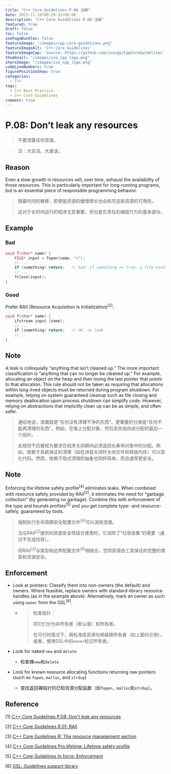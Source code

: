 ```yaml
---
title: "C++ Core Guidelines P.08 注解"
date: 2023-11-18T00:20:32+08:00
description: "C++ Core Guidelines P.08 注解"
featured: true
draft: false
toc: false
usePageBundles: false
featureImage: "/images/cpp-core-guidelines.png"
featureImageAlt: 'C++ Core Guidelines'
featureImageCap: 'source: https://github.com/isocpp/CppCoreGuidelines'
thumbnail: "/images/iso_cpp_logo.png"
shareImage: "/images/iso_cpp_logo.png"
codeLineNumbers: true
figurePositionShow: true
categories:
  - C++
tags:
  - C++ Best Practice
  - C++ Core Guidelines
comment: true
---
```


# P.08: Don’t leak any resources

> 不要泄露任何资源。

> 注：大实话、大废话。

## Reason

Even a slow growth in resources will, over time, exhaust the availability of those resources. This is particularly important for long-running programs, but is an essential piece of responsible programming behavior.

>随着时间的推移，即使是资源的缓慢增长也会耗尽这些资源的可用性。
>
>这对于长时间运行的程序尤其重要，但也是负责任的编程行为的基本部分。

## Example

### Bad

```c++
void f(char* name) {
    FILE* input = fopen(name, "r");
    // ...
    if (something) return;   // bad: if something == true, a file handle is leaked
    // ...
    fclose(input);
}
```

### Good

Prefer RAII (Resource Acquisition Is Initialization)<sup>[2]</sup>:

```c++
void f(char* name) {
    ifstream input {name};
    // ...
    if (something) return;   // OK: no leak
    // ...
}
```

## Note

A leak is colloquially “anything that isn’t cleaned up.” The more important classification is “anything that can no longer be cleaned up.” For example, allocating an object on the heap and then losing the last pointer that points to that allocation. This rule should not be taken as requiring that allocations within long-lived objects must be returned during program shutdown. For example, relying on system guaranteed cleanup such as file closing and memory deallocation upon process shutdown can simplify code. However, relying on abstractions that implicitly clean up can be as simple, and often safer.

> 通俗地说，泄漏就是“任何没有清理干净的东西”。更重要的分类是“任何不能再清理的东西”。例如，在堆上分配对象，然后丢失指向该分配的最后一个指针。
>
> 此规则不应被视为要求在程序关闭期间必须返回长寿命对象中的分配。例如，依赖于系统保证的清理（如在进程关闭时关闭文件和释放内存）可以简化代码。然而，依赖于隐式清理的抽象也同样简单，而且通常更安全。

## Note

Enforcing the lifetime safety profile<sup>[4]</sup> eliminates leaks. When combined with resource safety provided by RAII<sup>[2]</sup>, it eliminates the need for “garbage collection” (by generating no garbage). Combine this with enforcement of the type and bounds profiles<sup>[5]</sup> and you get complete type- and resource-safety, guaranteed by tools.

> 强制执行生命周期安全配置文件<sup>[4]</sup>可以消除泄漏。
>
> 当与RAII<sup>[2]</sup>提供的资源安全性结合使用时，它消除了“垃圾收集”的需要（通过不生成垃圾）。
>
> 将RAII<sup>[2]</sup>与类型和边界配置文件<sup>[5]</sup>相结合，您将获得由工具保证的完整的类型和资源安全。

## Enforcement

- Look at pointers: Classify them into non-owners (the default) and owners. Where feasible, replace owners with standard-library resource handles (as in the example above). Alternatively, mark an owner as such using `owner` from the GSL<sup>[6]</sup>.

  - > 检查指针：
    >
    > 将它们分为非所有者（默认值）和所有者。
    >
    > 在可行的情况下，用标准库资源句柄替换所有者（如上面的示例）。或者，使用GSL中的`owner`标记所有者。

- Look for naked `new` and `delete`

  - 检查裸`new`和`delete`

- Look for known resource allocating functions returning raw pointers (such as `fopen`, `malloc`, and `strdup`)

  - 查找返回裸指针的已知资源分配函数（如`fopen`，`malloc`和`strdup`）。

## Reference

[1] [C++ Core Guidelines P.08: Don’t leak any resources](https://isocpp.github.io/CppCoreGuidelines/CppCoreGuidelines#p8-dont-leak-any-resources)

[2] [C++ Core Guidelines R.01: RAII](https://isocpp.github.io/CppCoreGuidelines/CppCoreGuidelines#Rr-raii)

[3] [C++ Core Guidelines R: The resource management section](https://isocpp.github.io/CppCoreGuidelines/CppCoreGuidelines#S-resource)

[4] [C++ Core Guidelines Pro.lifetime: Lifetime safety profile](https://isocpp.github.io/CppCoreGuidelines/CppCoreGuidelines#prolifetime-lifetime-safety-profile)

[5] [C++ Core Guidelines In.force: Enforcement](https://isocpp.github.io/CppCoreGuidelines/CppCoreGuidelines#inforce-enforcement)

[6] [GSL: Guidelines support library](https://isocpp.github.io/CppCoreGuidelines/CppCoreGuidelines#gsl-guidelines-support-library)
